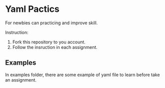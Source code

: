 # Yaml Pactics

For newbies can practicing and improve skill.

Instruction:

1. Fork this repository to you account.
2. Follow the insruction in each assignment.

## Examples

In examples folder, there are some example of yaml file to learn before take an assignment.
